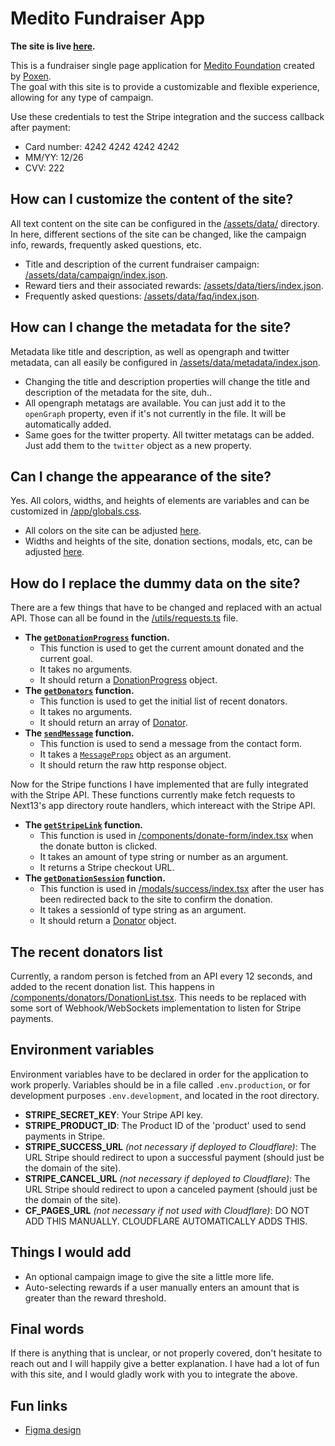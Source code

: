 # Medito Fundraiser App
**The site is live [here](https://4cca4225.medito.pages.dev/).**

This is a fundraiser single page application for [Medito Foundation](https://meditofoundation.org) created by [Poxen](https://poxen.dev).<br/>
The goal with this site is to provide a customizable and flexible experience, allowing for any type of campaign.

Use these credentials to test the Stripe integration and the success callback after payment:
- Card number: 4242 4242 4242 4242
- MM/YY: 12/26
- CVV: 222

## How can I customize the content of the site?
All text content on the site can be configured in the [/assets/data/](/assets/data) directory. In here, different sections of the site can be changed, like the campaign info, rewards, frequently asked questions, etc.
- Title and description of the current fundraiser campaign: [/assets/data/campaign/index.json](/assets/data/campaign/index.json).
- Reward tiers and their associated rewards: [/assets/data/tiers/index.json](/assets/data/tiers/index.json).
- Frequently asked questions: [/assets/data/faq/index.json](/assets/data/faq/index.json).

## How can I change the metadata for the site?
Metadata like title and description, as well as opengraph and twitter metadata, can all easily be configured in [/assets/data/metadata/index.json](/assets/data/metadata/index.json).
- Changing the title and description properties will change the title and description of the metadata for the site, duh..
- All opengraph metatags are available. You can just add it to the `openGraph` property, even if it's not currently in the file. It will be automatically added.
- Same goes for the twitter property. All twitter metatags can be added. Just add them to the `twitter` object as a new property.

## Can I change the appearance of the site?
Yes. All colors, widths, and heights of elements are variables and can be customized in [/app/globals.css](/app/globals.css).
- All colors on the site can be adjusted [here](https://github.com/Poxie/medito/blob/ed13b050b243de45c87b651ae7b3cf23f14235fa/app/globals.css#L6-L15).
- Widths and heights of the site, donation sections, modals, etc, can be adjusted [here](https://github.com/Poxie/medito/blob/ed13b050b243de45c87b651ae7b3cf23f14235fa/app/globals.css#L18-L22).

## How do I replace the dummy data on the site?
There are a few things that have to be changed and replaced with an actual API. Those can all be found in the [/utils/requests.ts](/utils/requests.ts) file.
- **The [`getDonationProgress`](https://github.com/Poxie/medito/blob/b8a9ad35620fd145da1b2ed73cd321e6fc6432c6/utils/requests.ts#L6-L16) function.**
    - This function is used to get the current amount donated and the current goal.
    - It takes no arguments.
    - It should return a [DonationProgress](https://github.com/Poxie/medito/blob/23ce5307a1c412cc22b52aca0882cdc20c68dac7/types.ts#L1-L4) object.
- **The [`getDonators`](https://github.com/Poxie/medito/blob/b8a9ad35620fd145da1b2ed73cd321e6fc6432c6/utils/requests.ts#L20-L29) function.**
    - This function is used to get the initial list of recent donators.
    - It takes no arguments.
    - It should return an array of [Donator](https://github.com/Poxie/medito/blob/23ce5307a1c412cc22b52aca0882cdc20c68dac7/types.ts#L5C1-L9).
- **The [`sendMessage`](https://github.com/Poxie/medito/blob/b8a9ad35620fd145da1b2ed73cd321e6fc6432c6/utils/requests.ts#L55-L62) function.**
    - This function is used to send a message from the contact form.
    - It takes a [`MessageProps`](https://github.com/Poxie/medito/blob/6caf2a47550928d65a7798456e3125222815026f/types.ts#L10C1-L14C2) object as an argument.
    - It should return the raw http response object.

Now for the Stripe functions I have implemented that are fully integrated with the Stripe API. These functions currently make fetch requests to Next13's app directory route handlers, which intereact with the Stripe API.
- **The [`getStripeLink`](https://github.com/Poxie/medito/blob/b8a9ad35620fd145da1b2ed73cd321e6fc6432c6/utils/requests.ts#L40-L51) function.**
    - This function is used in [/components/donate-form/index.tsx](https://github.com/Poxie/medito/blob/b8a9ad35620fd145da1b2ed73cd321e6fc6432c6/components/donate-form/index.tsx#L65) when the donate button is clicked.
    - It takes an amount of type string or number as an argument.
    - It returns a Stripe checkout URL.
- **The [`getDonationSession`](https://github.com/Poxie/medito/blob/b8a9ad35620fd145da1b2ed73cd321e6fc6432c6/utils/requests.ts#L32-L37) function.**
    - This function is used in [/modals/success/index.tsx](https://github.com/Poxie/medito/blob/b8a9ad35620fd145da1b2ed73cd321e6fc6432c6/modals/success/index.tsx#L20) after the user has been redirected back to the site to confirm the donation.
    - It takes a sessionId of type string as an argument.
    - It should return a [Donator](https://github.com/Poxie/medito/blob/23ce5307a1c412cc22b52aca0882cdc20c68dac7/types.ts#L5C1-L9) object.

  
## The recent donators list
Currently, a random person is fetched from an API every 12 seconds, and added to the recent donation list. This happens in [/components/donators/DonationList.tsx](https://github.com/Poxie/medito/blob/9068c6cd6b0e11eea1b6046879568deb34fabd03/components/donators/DonationList.tsx#L34-L51). This needs to be replaced with some sort of Webhook/WebSockets implementation to listen for Stripe payments.
 
## Environment variables
Environment variables have to be declared in order for the application to work properly. Variables should be in a file called `.env.production`, or for development purposes `.env.development`, and located in the root directory.
- **STRIPE_SECRET_KEY**: Your Stripe API key.
- **STRIPE_PRODUCT_ID**: The Product ID of the 'product' used to send payments in Stripe.
- **STRIPE_SUCCESS_URL** *(not necessary if deployed to Cloudflare)*: The URL Stripe should redirect to upon a successful payment (should just be the domain of the site).
- **STRIPE_CANCEL_URL** *(not necessary if deployed to Cloudflare)*: The URL Stripe should redirect to upon a canceled payment (should just be the domain of the site).
- **CF_PAGES_URL** *(not necessary if not used with Cloudflare)*: DO NOT ADD THIS MANUALLY. CLOUDFLARE AUTOMATICALLY ADDS THIS.

## Things I would add
- An optional campaign image to give the site a little more life.
- Auto-selecting rewards if a user manually enters an amount that is greater than the reward threshold.

## Final words
If there is anything that is unclear, or not properly covered, don't hesitate to reach out and I will happily give a better explanation. I have had a lot of fun with this site, and I would gladly work with you to integrate the above.

## Fun links
- [Figma design](https://www.figma.com/file/XJLLyttYk2sUvSMcYEgj01/Untitled?type=design&node-id=0%3A1&mode=design&t=rnRytYMPQRzNdHrw-1)
